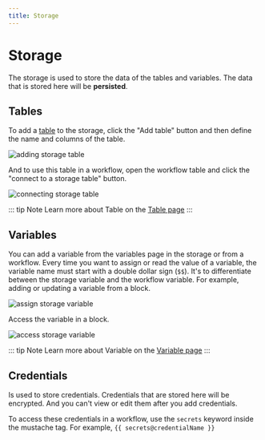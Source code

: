```yaml
---
title: Storage
---
```


# Storage
The storage is used to store the data of the tables and variables. The data that is stored here will be **persisted**.

## Tables
To add a [table](../workflow/table.md) to the storage, click the "Add table" button and then define the name and columns of the table.

![adding storage table](https://res.cloudinary.com/chat-story/image/upload/v1656735869/automa/NVIDIA_Share_ZYqbANNey2_cvmvt1.png)

And to use this table in a workflow, open the workflow table and click the "connect to a storage table" button.

![connecting storage table](https://res.cloudinary.com/chat-story/image/upload/v1656736642/automa/NVIDIA_Share_qWlIzKSYIx_cvxe6w.png)

::: tip Note
Learn more about Table on the [Table page](../workflow/table.md)
:::

## Variables
You can add a variable from the variables page in the storage or from a workflow. Every time you want to assign or read the value of a variable, the variable name must start with a double dollar sign (`$$`). It's to differentiate between the storage variable and the workflow variable. For example, adding or updating a variable from a block.

![assign storage variable](https://res.cloudinary.com/chat-story/image/upload/v1656738020/automa/NVIDIA_Share_lGV2S0XYJE_y6qs8h.png)

Access the variable in a block.

![access storage variable](https://res.cloudinary.com/chat-story/image/upload/v1656738064/automa/NVIDIA_Share_XTiF5TkhOX_wxfkgd.png)

::: tip Note
Learn more about Variable on the [Variable page](../workflow/variables.md)
:::

## Credentials
Is used to store credentials. Credentials that are stored here will be encrypted. And you can't view or edit them after you add credentials.

To access these credentials in a workflow, use the `secrets` keyword inside the mustache tag. For example, <code v-pre>{{ secrets@credentialName }}</code>